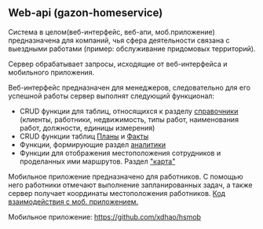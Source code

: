 ## Web-api (gazon-homeservice)

Система в целом(веб-интерфейс, веб-апи, моб.приложение) предназначена для компаний, чья сфера деятельности связана с выездными работами (пример: обслуживание придомовых территорий).

Сервер обрабатывает запросы, исходящие от веб-интерфейса и мобильного приложения. 

Веб-интерфейс предназначен для менеджеров, следовательно для его успешной работы сервер выполнят следующий функционал: 

- CRUD функции для таблиц, относящихся к разделу [справочники](https://github.com/xdhao/HomeServiceBackend/blob/master/HomeServiceBackend/Controllers/ReferenceBooksController.cs) (клиенты, работники, недвижимость, типы работ, наименования работ, должности, единицы измерения)
- CRUD функции таблиц [Планы](https://github.com/xdhao/HomeServiceBackend/blob/master/HomeServiceBackend/Controllers/PlanController.cs) и [Факты](https://github.com/xdhao/HomeServiceBackend/blob/master/HomeServiceBackend/Controllers/FactController.cs)
- Функции, формирующие раздел [аналитики](https://github.com/xdhao/HomeServiceBackend/blob/master/HomeServiceBackend/Controllers/AnaliticController.cs)
- Функции для отображения местоположения сотрудников и проделанных ими маршрутов. Раздел ["карта"](https://github.com/xdhao/HomeServiceBackend/blob/master/HomeServiceBackend/Controllers/TrackingController.cs)

Мобильное приложение предназначено для работников. С помощью него работники отмечают выполнение запланированных задач, а также сервер получает координаты местоположения работников. [Код взаимодействия с моб. приложением.](https://github.com/xdhao/HomeServiceBackend/blob/master/HomeServiceBackend/Controllers/MobileController.cs)

Мобильное приложение: https://github.com/xdhao/hsmob

